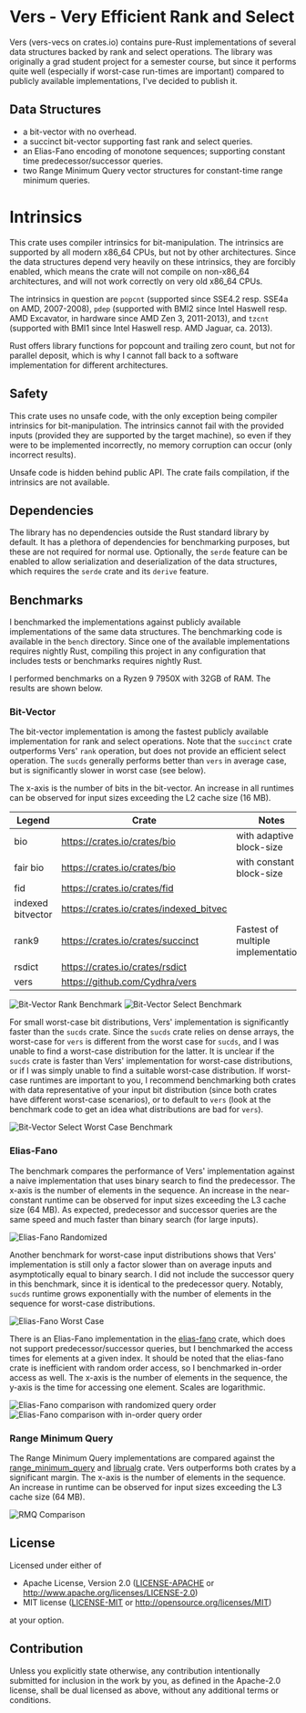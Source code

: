 # Vers - Very Efficient Rank and Select

Vers (vers-vecs on crates.io)
contains pure-Rust implementations of several data structures backed by rank and select operations.
The library was originally a grad student project for a semester course,
but since it performs quite well (especially if worst-case run-times are important) compared to publicly available implementations,
I've decided to publish it.

## Data Structures
- a bit-vector with no overhead.
- a succinct bit-vector supporting fast rank and select queries.
- an Elias-Fano encoding of monotone sequences; supporting constant time predecessor/successor queries.
- two Range Minimum Query vector structures for constant-time range minimum queries.

# Intrinsics
This crate uses compiler intrinsics for bit-manipulation. The intrinsics are supported by
all modern x86_64 CPUs, but not by other architectures. Since the data structures depend
very heavily on these intrinsics, they are forcibly enabled, which means the crate will not
compile on non-x86_64 architectures, and will not work correctly on very old x86_64 CPUs.

The intrinsics in question are `popcnt` (supported since SSE4.2 resp. SSE4a on AMD, 2007-2008),
`pdep` (supported with BMI2 since Intel Haswell resp. AMD Excavator, in hardware since AMD Zen 3, 2011-2013),
and `tzcnt` (supported with BMI1 since Intel Haswell resp. AMD Jaguar, ca. 2013).

Rust offers library functions for popcount and trailing zero count, but not for parallel deposit,
which is why I cannot fall back to a software implementation for different architectures.

## Safety
This crate uses no unsafe code, with the only exception being compiler intrinsics for
bit-manipulation. The intrinsics cannot fail with the provided inputs (provided they are
supported by the target machine), so even if they were to be implemented incorrectly, no
memory corruption can occur (only incorrect results).

Unsafe code is hidden behind public API.
The crate fails compilation, if the intrinsics are not available.

## Dependencies
The library has no dependencies outside the Rust standard library by default.
It has a plethora of dependencies for benchmarking purposes, but these are not required for normal use.
Optionally, the `serde` feature can be enabled to allow serialization and deserialization of the data structures,
which requires the `serde` crate and its `derive` feature.

## Benchmarks
I benchmarked the implementations against publicly available implementations of the same data structures.
The benchmarking code is available in the `bench` directory.
Since one of the available implementations requires nightly Rust,
compiling this project in any configuration that includes tests or benchmarks requires nightly Rust.

I performed benchmarks on a Ryzen 9 7950X with 32GB of RAM.
The results are shown below.

### Bit-Vector
The bit-vector implementation is among the fastest publicly available implementation for rank and select operations.
Note that the `succinct` crate outperforms Vers' `rank` operation, but does not provide an efficient select operation.
The `sucds` generally performs better than `vers` in average case, but is significantly slower in worst case (see below).

The x-axis is the number of bits in the bit-vector.
An increase in all runtimes can be observed for input sizes exceeding the L2 cache size (16 MB).

| Legend           | Crate                                    | Notes                               |
|------------------|------------------------------------------|-------------------------------------|
| bio              | https://crates.io/crates/bio             | with adaptive block-size            |
| fair bio         | https://crates.io/crates/bio             | with constant block-size            |
| fid              | https://crates.io/crates/fid             |                                     |
| indexed bitvector | https://crates.io/crates/indexed_bitvec |                                     |
| rank9            | https://crates.io/crates/succinct        | Fastest of multiple implementations |
| rsdict           | https://crates.io/crates/rsdict          |                                     |
| vers             | https://github.com/Cydhra/vers           |                                     |

![Bit-Vector Rank Benchmark](images/rank_comparison.svg)
![Bit-Vector Select Benchmark](images/select_comparison.svg)

For small worst-case bit distributions, Vers' implementation is significantly faster than the `sucds` crate.
Since the `sucds` crate relies on dense arrays, the worst-case for `vers` is different from the worst case for `sucds`,
and I was unable to find a worst-case distribution for the latter.
It is unclear if the `sucds` crate is faster than Vers' implementation for worst-case distributions,
or if I was simply unable to find a suitable worst-case distribution.
If worst-case runtimes are important to you, I recommend benchmarking both crates with data representative of your
input bit distribution (since both crates have different worst-case scenarios), or to default to `vers` 
(look at the benchmark code to get an idea what distributions are bad for `vers`).

![Bit-Vector Select Worst Case Benchmark](images/select_worst_case.svg)

### Elias-Fano
The benchmark compares the performance of Vers' implementation against a naive implementation that uses binary search
to find the predecessor.
The x-axis is the number of elements in the sequence.
An increase in the near-constant runtime can be observed for input sizes exceeding the L3 cache size 
(64 MB).
As expected, predecessor and successor queries are the same speed and much faster than binary search (for large inputs).

![Elias-Fano Randomized](images/elias_fano_randomized.svg)

Another benchmark for worst-case input distributions shows that Vers' implementation is still only a factor slower than
on average inputs and asymptotically equal to binary search.
I did not include the successor query in this benchmark, since it is identical to the predecessor query.
Notably, `sucds` runtime grows exponentially with the number of elements in the sequence for worst-case distributions.

![Elias-Fano Worst Case](images/elias_fano_worst_case.svg)

There is an Elias-Fano implementation in the [elias-fano](https://crates.io/crates/elias-fano) crate,
which does not support predecessor/successor queries, but I benchmarked the access times for elements at a given index.
It should be noted that the elias-fano crate is inefficient with random order access, so I benchmarked in-order access
as well.
The x-axis is the number of elements in the sequence, the y-axis is the time for accessing one element.
Scales are logarithmic.

![Elias-Fano comparison with randomized query order](images/elias_fano_comparison_random.svg)
![Elias-Fano comparison with in-order query order](images/elias_fano_comparison_in_order.svg)

### Range Minimum Query
The Range Minimum Query implementations are compared against the 
[range_minimum_query](https://crates.io/crates/range_minimum_query) and 
[librualg](https://crates.io/crates/librualg) crate.
Vers outperforms both crates by a significant margin.
The x-axis is the number of elements in the sequence.
An increase in runtime can be observed for input sizes exceeding the L3 cache size (64 MB).

![RMQ Comparison](images/rmq_comparison.svg)

## License
Licensed under either of

* Apache License, Version 2.0
  ([LICENSE-APACHE](LICENSE-APACHE) or http://www.apache.org/licenses/LICENSE-2.0)
* MIT license
  ([LICENSE-MIT](LICENSE-MIT) or http://opensource.org/licenses/MIT)

at your option.

## Contribution
Unless you explicitly state otherwise, any contribution intentionally submitted
for inclusion in the work by you, as defined in the Apache-2.0 license, shall be
dual licensed as above, without any additional terms or conditions.